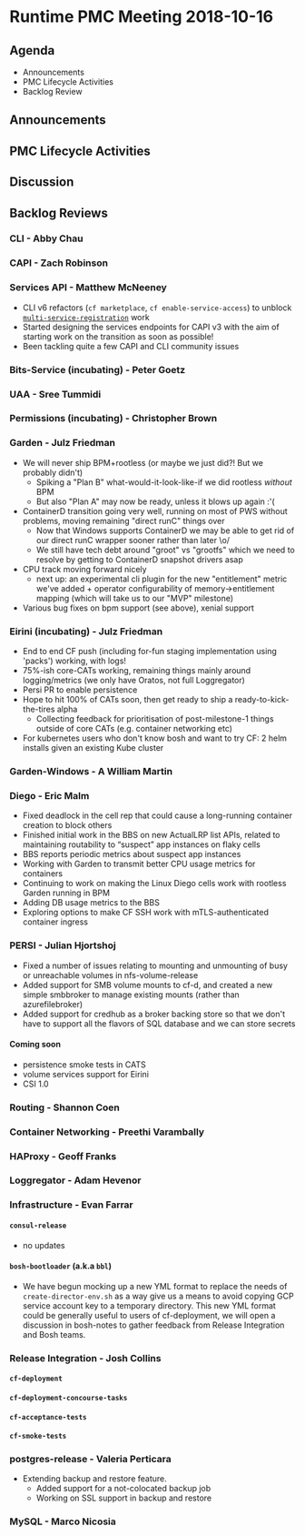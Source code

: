 # Runtime PMC Meeting 2018-10-16

## Agenda

* Announcements
* PMC Lifecycle Activities
* Backlog Review


## Announcements


## PMC Lifecycle Activities


## Discussion


## Backlog Reviews

### CLI - Abby Chau


### CAPI - Zach Robinson


### Services API - Matthew McNeeney

* CLI v6 refactors (`cf marketplace`, `cf enable-service-access`) to unblock [`multi-service-registration`](https://docs.google.com/document/d/1_OBnFCsL3ru43PEXocsCc3EuGaM0YLHjr0iAoXnakt4/edit) work
* Started designing the services endpoints for CAPI v3 with the aim of starting work on the transition as soon as possible! 
* Been tackling quite a few CAPI and CLI community issues

### Bits-Service (incubating) - Peter Goetz


### UAA - Sree Tummidi


### Permissions (incubating) - Christopher Brown


### Garden - Julz Friedman

 - We will never ship BPM+rootless (or maybe we just did?! But we probably didn't)
   - Spiking a "Plan B" what-would-it-look-like-if we did rootless *without* BPM
   - But also "Plan A" may now be ready, unless it blows up again :'(
 - ContainerD transition going very well, running on most of PWS without problems, moving remaining "direct runC" things over
   - Now that Windows supports ContainerD we may be able to get rid of our direct runC wrapper sooner rather than later \o/
   - We still have tech debt around "groot" vs "grootfs" which we need to resolve by getting to ContainerD snapshot drivers asap
 - CPU track moving forward nicely
   - next up: an experimental cli plugin for the new "entitlement" metric we've added + operator configurability of memory->entitlement mapping (which will take us to our "MVP" milestone)
 - Various bug fixes on bpm support (see above), xenial support

### Eirini (incubating) - Julz Friedman

 - End to end CF push (including for-fun staging implementation using 'packs') working, with logs!
 - 75%-ish core-CATs working, remaining things mainly around logging/metrics (we only have Oratos, not full Loggregator)
 - Persi PR to enable persistence
 - Hope to hit 100% of CATs soon, then get ready to ship a ready-to-kick-the-tires alpha
   - Collecting feedback for prioritisation of post-milestone-1 things outside of core CATs (e.g. container networking etc)
 - For kubernetes users who don't know bosh and want to try CF: 2 helm installs given an existing Kube cluster

### Garden-Windows - A William Martin


### Diego - Eric Malm

- Fixed deadlock in the cell rep that could cause a long-running container creation to block others
- Finished initial work in the BBS on new ActualLRP list APIs, related to maintaining routability to “suspect” app instances on flaky cells
- BBS reports periodic metrics about suspect app instances
- Working with Garden to transmit better CPU usage metrics for containers
- Continuing to work on making the Linux Diego cells work with rootless Garden running in BPM
- Adding DB usage metrics to the BBS
- Exploring options to make CF SSH work with mTLS-authenticated container ingress


### PERSI - Julian Hjortshoj

- Fixed a number of issues relating to mounting and unmounting of busy or unreachable volumes in nfs-volume-release
- Added support for SMB volume mounts to cf-d, and created a new simple smbbroker to manage existing mounts (rather than azurefilebroker)
- Added support for credhub as a broker backing store so that we don't have to support all the flavors of SQL database and we can store secrets

#### Coming soon
- persistence smoke tests in CATS
- volume services support for Eirini
- CSI 1.0

### Routing - Shannon Coen


### Container Networking - Preethi Varambally


### HAProxy - Geoff Franks


### Loggregator - Adam Hevenor


### Infrastructure - Evan Farrar

#### `consul-release`
- no updates

#### `bosh-bootloader` (a.k.a `bbl`)
- We have begun mocking up a new YML format to replace the needs of `create-director-env.sh` as a way give us a means to avoid copying GCP service account key to a temporary directory. This new YML format could be generally useful to users of cf-deployment, we will open a discussion in bosh-notes to gather feedback from Release Integration and Bosh teams.


### Release Integration - Josh Collins

#### `cf-deployment`


#### `cf-deployment-concourse-tasks`


#### `cf-acceptance-tests`


#### `cf-smoke-tests`


### postgres-release - Valeria Perticara
- Extending backup and restore feature.
  - Added support for a not-colocated backup job
  - Working on SSL support in backup and restore

### MySQL - Marco Nicosia


